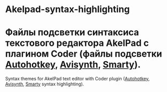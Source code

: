 Akelpad-syntax-highlighting
===========================
Файлы подсветки синтаксиса текстового редактора AkelPad с плагином Coder (файлы подсветки [Autohotkey](ahk.coder), [Avisynth](avs.coder), [Smarty](smarty.coder)).
===========================
Syntax themes for AkelPad text editor with Coder plugin ([Autohotkey](ahk.coder), [Avisynth](avs.coder), [Smarty](smarty.coder) syntax highlighting).
